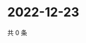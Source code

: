 # 2022-12-23

共 0 条

<!-- BEGIN WEIBO -->
<!-- 最后更新时间 Fri Dec 23 2022 15:12:30 GMT+0800 (China Standard Time) -->

<!-- END WEIBO -->
